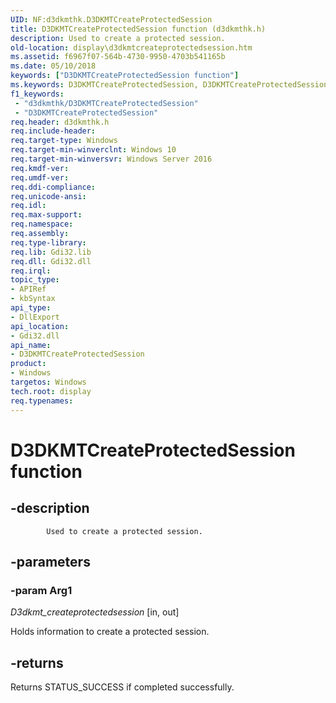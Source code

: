 ```yaml
---
UID: NF:d3dkmthk.D3DKMTCreateProtectedSession
title: D3DKMTCreateProtectedSession function (d3dkmthk.h)
description: Used to create a protected session.
old-location: display\d3dkmtcreateprotectedsession.htm
ms.assetid: f6967f07-564b-4730-9950-4703b541165b
ms.date: 05/10/2018
keywords: ["D3DKMTCreateProtectedSession function"]
ms.keywords: D3DKMTCreateProtectedSession, D3DKMTCreateProtectedSession method [Display Devices], d3dkmthk/D3DKMTCreateProtectedSession, display.d3dkmtcreateprotectedsession
f1_keywords:
 - "d3dkmthk/D3DKMTCreateProtectedSession"
 - "D3DKMTCreateProtectedSession"
req.header: d3dkmthk.h
req.include-header: 
req.target-type: Windows
req.target-min-winverclnt: Windows 10
req.target-min-winversvr: Windows Server 2016
req.kmdf-ver: 
req.umdf-ver: 
req.ddi-compliance: 
req.unicode-ansi: 
req.idl: 
req.max-support: 
req.namespace: 
req.assembly: 
req.type-library: 
req.lib: Gdi32.lib 
req.dll: Gdi32.dll 
req.irql: 
topic_type:
- APIRef
- kbSyntax
api_type:
- DllExport
api_location:
- Gdi32.dll
api_name:
- D3DKMTCreateProtectedSession
product:
- Windows
targetos: Windows
tech.root: display
req.typenames: 
---
```


# D3DKMTCreateProtectedSession function


## -description



			
            Used to create a protected session.


## -parameters




### -param Arg1

*D3dkmt_createprotectedsession* [in, out]

Holds information to create a protected session.


## -returns




Returns STATUS_SUCCESS if completed successfully.



